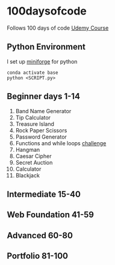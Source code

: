 # 100daysofcode
Follows 100 days of code [Udemy Course](https://www.udemy.com/course/100-days-of-code/)

## Python Environment
I set up [miniforge](https://github.com/conda-forge/miniforge) for python

```
conda activate base 
python <SCRIPT.py>
```

## Beginner days 1-14

1. Band Name Generator
2. Tip Calculator
3. Treasure Island
4. Rock Paper Scissors
5. Password Generator
6. Functions and while loops [challenge](https://reeborg.ca/reeborg.html?lang=en&mode=python&menu=worlds%2Fmenus%2Freeborg_intro_en.json&name=Maze&url=worlds%2Ftutorial_en%2Fmaze1.json)
7. Hangman
8. Caesar Cipher 
9. Secret Auction 
10. Calculator
11. Blackjack

## Intermediate 15-40

## Web Foundation 41-59

## Advanced 60-80

## Portfolio 81-100